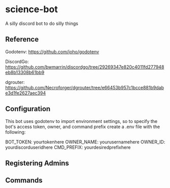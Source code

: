# science-bot
A silly discord bot to do silly things

## Reference

Godotenv:
https://github.com/joho/godotenv

DiscordGo:
https://github.com/bwmarrin/discordgo/tree/29269347e820c4011fd277948eb8b13308b61bb9

dgrouter:
https://github.com/Necroforger/dgrouter/tree/e66453b957c1bcce881b9dabe3d1fe2627aec394

## Configuration
This bot uses godotenv to import environment settings, so to specify the bot's access token, owner, and command prefix create a .env file with the following:

BOT_TOKEN: yourtokenhere
OWNER_NAME: yourusernamehere
OWNER_ID: yourdiscorduseridhere
CMD_PREFIX: yourdesiredprefixhere

## Registering Admins


## Commands
